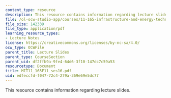 ```yaml
---
content_type: resource
description: This resource contains information regarding lecture slides.
file: /ol-ocw-studio-app/courses/11-165-infrastructure-and-energy-technology-challenges-fall-2011/edfeccfdf04772c4279a369e69e5dc77_MIT11_165F11_ses16.pdf
file_size: 142339
file_type: application/pdf
learning_resource_types:
- Lecture Notes
license: https://creativecommons.org/licenses/by-nc-sa/4.0/
ocw_type: OCWFile
parent_title: Lecture Slides
parent_type: CourseSection
parent_uid: df2ffb9a-9fe4-64d6-3f10-147dc7c59a53
resourcetype: Document
title: MIT11_165F11_ses16.pdf
uid: edfeccfd-f047-72c4-279a-369e69e5dc77
---
```

This resource contains information regarding lecture slides.